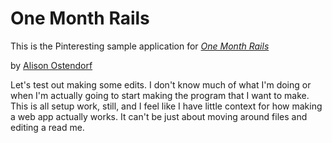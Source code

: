 # One Month Rails

This is the Pinteresting sample application for [*One Month Rails*](http://onemonthrails.com)

by [Alison Ostendorf](http://www.virgobuilds.com)

Let's test out making some edits. I don't know much of what I'm doing or when I'm actually going to start making the program that I want to make. This is all setup work, still, and I feel like I have little context for how making a web app actually works. It can't be just about moving around files and editing a read me.  